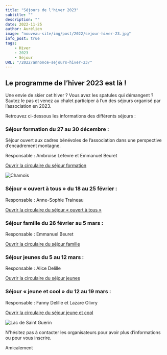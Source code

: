 ```yaml
---
title: "Séjours de l'hiver 2023"
subtitle: ""
description: ""
date: 2022-11-25
author: Aurélien
image: "nouveau-site/img/post/2022/sejour-hiver-23.jpg"
info_post: true
tags:
    - Hiver
    - 2023
    - Séjour
URL: "/2022/annonce-sejours-hiver-23/"
---
```


## Le programme de l’hiver 2023 est là !

Une envie de skier cet hiver ? Vous avez les spatules qui démangent ? Sautez le pas et venez au chalet participer à l’un des séjours organisé par l’association en 2023.

Retrouvez ci-dessous les informations des différents séjours : 

### Séjour formation du 27 au 30 décembre :

Séjour ouvert aux cadres bénévoles de l’association dans une perspective d’encadrement montagne.

Responsable : Ambroise Lefevre et Emmanuel Beuret

<a href="/downloads/2022/Circulaire-se-jour-formation-2022.pdf" target="_blank">Ouvrir la circulaire du séjour formation</a>

![Chamois](/nouveau-site/img/post/2022/sejour-hiver-23_1.jpg)

### Séjour « ouvert à tous » du 18 au 25 février :
Responsable : Anne-Sophie Traineau

<a href="/downloads/2022/Sejour_ouvert_a_tous_23.pdf" target="_blank">Ouvrir la circulaire du séjour « ouvert à tous »</a>

### Séjour famille du 26 février au 5 mars :
Responsable : Emmanuel Beuret

<a href="/downloads/2022/Plaquette-sejour-famille_23.pdf" target="_blank">Ouvrir la circulaire du séjour famille</a>

### Séjour jeunes du 5 au 12 mars :
Responsable : Alice Delille

<a href="/downloads/2022/Plaquette-séjour-jeunes-VF-1-23.pdf" target="_blank">Ouvrir la circulaire du séjour jeunes</a>

### Séjour « jeune et cool » du 12 au 19 mars :
Responsable : Fanny Delille et Lazare Olivry

<a href="/downloads/2022/Sejour-Areches_12-19mars2023_jeune-et-cool-1.pdf" target="_blank">Ouvrir la circulaire du séjour jeune et cool</a>

![Lac de Saint Guerin](/nouveau-site/img/post/2022/sejour-hiver-23_2.jpg) 

N’hésitez pas à contacter les organisateurs pour avoir plus d’informations ou pour vous inscrire.

Amicalement